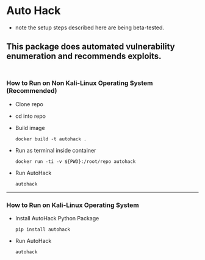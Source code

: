 # Auto Hack
* note the setup steps described here are being beta-tested.

## This package does automated vulnerability enumeration and recommends exploits.<br><br>

### How to Run on Non Kali-Linux Operating System (Recommended)
* Clone repo
* cd into repo
* Build image

    ```
    docker build -t autohack .
    ```
* Run as terminal inside container
  ```
  docker run -ti -v ${PWD}:/root/repo autohack
  ```

* Run AutoHack

  ```
  autohack 
  ```
  
---  

### How to Run on Kali-Linux Operating System
* Install AutoHack Python Package

    ```
    pip install autohack
    ```
* Run AutoHack
  ```
  autohack 
  ```